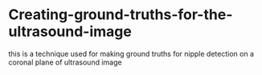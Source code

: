 # Creating-ground-truths-for-the-ultrasound-image
this is a technique used for making ground truths for nipple detection on a coronal plane of ultrasound image
